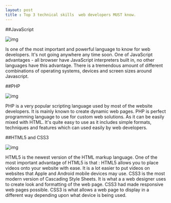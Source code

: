 ```yaml
---
layout: post
title : Top 3 technical skills  web developers MUST know.
---
```

##JavaScript 

![img](http://www.combc.eu/img/partners/java.png)

Is one of the most important and powerful language  to know for web developers.  It's not going anywhere any time soon. One of JavaScript advantages  -  all browser have JavaScript interpreters built in, no other languages have this advantage. There is a tremendous amount of  different combinations of operating systems, devices and screen sizes around Javascript.

##PHP

![img](http://php.net/manual/en/images/c0d23d2d6769e53e24a1b3136c064577-php_logo.png)

PHP is a very popular scripting language used by most of the website developers. It is mainly known to create dynamic web pages. PHP is perfect programming language to use for custom web solutions. As it can be easily mixed with HTML. It's quite easy to use as it includes simple formats, techniques and features which can used easily by web developers.

##HTML5 and CSS3

![img](http://digitalworkshopcenter.com/wp-content/uploads/2014/10/html.png)

HTML5 is the newest version of the HTML markup language. One of the most important advantage of HTML5 is that : HTML5 allows you to place videos onto your website with ease. It is a lot easier to put videos on websites that Apple and Android mobile devices may use.
CSS3 is the most modern version of Cascading Style Sheets. It is what a a web designer uses to create look and formatting of the web page. CSS3 had made responsive web pages possible. CSS3 is what allows a web page to display in a different way depending upon what device is being used.

